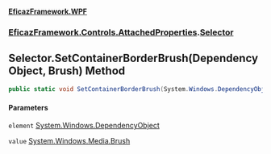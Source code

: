 #### [EficazFramework.WPF](EficazFrameworkWPF.md 'EficazFramework WPF')
### [EficazFramework.Controls.AttachedProperties](EficazFrameworkWPF.md#EficazFramework.Controls.AttachedProperties 'EficazFramework.Controls.AttachedProperties').[Selector](EficazFramework.Controls.AttachedProperties/Selector.md 'EficazFramework.Controls.AttachedProperties.Selector')

## Selector.SetContainerBorderBrush(DependencyObject, Brush) Method

```csharp
public static void SetContainerBorderBrush(System.Windows.DependencyObject element, System.Windows.Media.Brush value);
```
#### Parameters

<a name='EficazFramework.Controls.AttachedProperties.Selector.SetContainerBorderBrush(System.Windows.DependencyObject,System.Windows.Media.Brush).element'></a>

`element` [System.Windows.DependencyObject](https://docs.microsoft.com/en-us/dotnet/api/System.Windows.DependencyObject 'System.Windows.DependencyObject')

<a name='EficazFramework.Controls.AttachedProperties.Selector.SetContainerBorderBrush(System.Windows.DependencyObject,System.Windows.Media.Brush).value'></a>

`value` [System.Windows.Media.Brush](https://docs.microsoft.com/en-us/dotnet/api/System.Windows.Media.Brush 'System.Windows.Media.Brush')